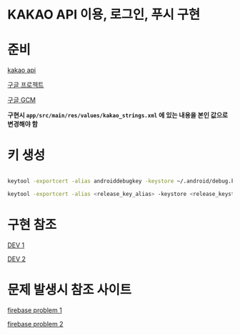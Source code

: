 

KAKAO API 이용, 로그인, 푸시 구현
=================

# 준비

[kakao api](https://developers.kakao.com/)

[구글 프로젝트](http://console.developers.google.com/project)

[구글 GCM](https://developers.google.com/mobile/add)

**구현시 `app/src/main/res/values/kakao_strings.xml` 에 있는 내용을 본인 값으로 변경해야 함**

# 키 생성

```bash

keytool -exportcert -alias androiddebugkey -keystore ~/.android/debug.keystore -storepass android -keypass android | openssl sha1 -binary | openssl base64

keytool -exportcert -alias <release_key_alias> -keystore <release_keystore_path> | openssl sha1 -binary | openssl base64

```

# 구현 참조

[DEV 1](http://tkddlf4209.blog.me/220684818671)

[DEV 2](http://blog.naver.com/yunjeong0547/220943985818)

# 문제 발생시 참조 사이트

[firebase problem 1](http://gogorchg.tistory.com/entry/Firebase-Make-sure-to-call-FirebaseAppinitializeAppContext-first)

[firebase problem 2](http://totheheavens.tistory.com/29)
